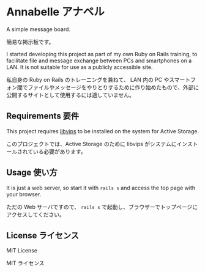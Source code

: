 # Annabelle アナベル

A simple message board.

簡易な掲示板です。

I started developing this project as part of my own Ruby on Rails training, to facilitate file and message exchange between PCs and smartphones on a LAN. It is not suitable for use as a publicly accessible site.

私自身の Ruby on Rails のトレーニングを兼ねて、 LAN 内の PC やスマートフォン間でファイルやメッセージをやりとりするために作り始めたもので、外部に公開するサイトとして使用するには適していません。


## Requirements 要件

This project requires [libvips](https://github.com/libvips/libvips) to be installed on the system for Active Storage.

このプロジェクトでは、Active Storage のために libvips がシステムにインストールされている必要があります。


## Usage 使い方

It is just a web server, so start it with `rails s` and access the top page with your browser.

ただの Web サーバですので、 `rails s` で起動し、ブラウザーでトップページにアクセスしてください。


## License ライセンス

MIT License

MIT ライセンス
